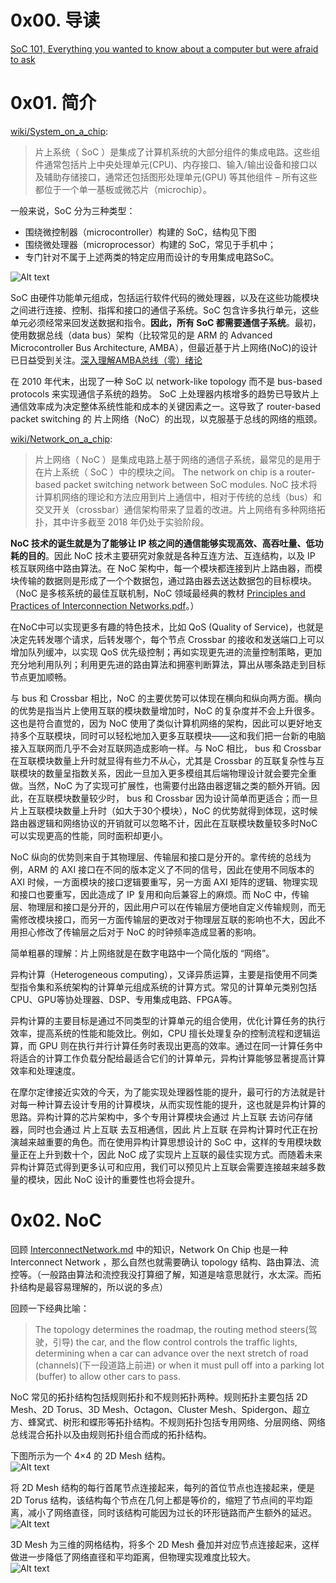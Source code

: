 # 0x00. 导读

[SoC 101, Everything you wanted to know about a computer but were afraid to ask](https://www.youtube.com/watch?v=_E2PS9jxkrA&list=PLZU5hLL_713ygweO3b_9KiZUJuEI7I5yK&ab_channel=AdiTeman)

# 0x01. 简介

[wiki/System_on_a_chip](https://en.wikipedia.org/wiki/System_on_a_chip): 
> 片上系统（ SoC ）是集成了计算机系统的大部分组件的集成电路。这些组件通常包括片上中央处理单元(CPU)、内存接口、输入/输出设备和接口以及辅助存储接口，通常还包括图形处理单元(GPU) 等其他组件 – 所有这些都位于一个单一基板或微芯片（microchip）。

一般来说，SoC 分为三种类型：

- 围绕微控制器（microcontroller）构建的 SoC，结构见下图
- 围绕微处理器（microprocessor）构建的 SoC，常见于手机中；
- 专门针对不属于上述两类的特定应用而设计的专用集成电路SoC。

![Alt text](../../../../pic/CPU/bigtalkv2_20.png)

SoC 由硬件功能单元组成，包括运行软件代码的微处理器，以及在这些功能模块之间进行连接、控制、指挥和接口的通信子系统。SoC 包含许多执行单元，这些单元必须经常来回发送数据和指令。**因此，所有 SoC 都需要通信子系统**。最初，使用数据总线（data bus）架构（比较常见的是 ARM 的 Advanced Microcontroller Bus Architecture, AMBA），但最近基于片上网络(NoC)的设计已日益受到关注。[深入理解AMBA总线（零）绪论](https://zhuanlan.zhihu.com/p/623558837)

在 2010 年代末，出现了一种 SoC 以 network-like topology 而不是 bus-based protocols 来实现通信子系统的趋势。 SoC 上处理器内核增多的趋势已导致片上通信效率成为决定整体系统性能和成本的关键因素之一。这导致了 router-based packet switching 的 片上网络（NoC）的出现，以克服基于总线的网络的瓶颈。

[wiki/Network_on_a_chip](https://en.wikipedia.org/wiki/Network_on_a_chip):
> 片上网络（ NoC ）是集成电路上基于网络的通信子系统，最常见的是用于在片上系统（ SoC ）中的模块之间。 The network on chip is a router-based packet switching network between SoC modules.
> NoC 技术将计算机网络的理论和方法应用到片上通信中，相对于传统的总线（bus）和交叉开关（crossbar）通信架构带来了显着的改进。片上网络有多种网络拓扑，其中许多截至 2018 年仍处于实验阶段。

**NoC 技术的诞生就是为了能够让 IP 核之间的通信能够实现高效、高吞吐量、低功耗的目的**。因此 NoC 技术主要研究对象就是各种互连方法、互连结构，以及 IP 核互联网络中路由算法。在 NoC 架构中，每一个模块都连接到片上路由器，而模块传输的数据则是形成了一个个数据包，通过路由器去送达数据包的目标模块。（NoC 是多核系统的最佳互联机制，NoC 领域最经典的教材 [Principles and Practices of Interconnection Networks.pdf](https://github.com/timewh/NoC/blob/main/Principles%20and%20Practices%20of%20Interconnection%20Networks.pdf)。）

在NoC中可以实现更多有趣的特色技术，比如 QoS (Quality of Service)，也就是决定先转发哪个请求，后转发哪个，每个节点 Crossbar 的接收和发送端口上可以增加队列缓冲，以实现 QoS 优先级控制；再如实现更先进的流量控制策略，更加充分地利用队列；利用更先进的路由算法和拥塞判断算法，算出从哪条路走到目标节点更加顺畅。

与 bus 和 Crossbar 相比，NoC 的主要优势可以体现在横向和纵向两方面。横向的优势是指当片上使用互联的模块数量增加时，NoC 的复杂度并不会上升很多。这也是符合直觉的，因为 NoC 使用了类似计算机网络的架构，因此可以更好地支持多个互联模块，同时可以轻松地加入更多互联模块——这和我们把一台新的电脑接入互联网而几乎不会对互联网造成影响一样。与 NoC 相比， bus 和 Crossbar 在互联模块数量上升时就显得有些力不从心，尤其是 Crossbar 的互联复杂性与互联模块的数量呈指数关系，因此一旦加入更多模组其后端物理设计就会要完全重做。当然，NoC 为了实现可扩展性，也需要付出路由器逻辑之类的额外开销。因此，在互联模块数量较少时， bus 和 Crossbar 因为设计简单而更适合；而一旦片上互联模块数量上升时（如大于30个模块），NoC 的优势就得到体现，这时候路由器逻辑和网络协议的开销就可以忽略不计，因此在互联模块数量较多时NoC可以实现更高的性能，同时面积却更小。

NoC 纵向的优势则来自于其物理层、传输层和接口是分开的。拿传统的总线为例，ARM 的 AXI 接口在不同的版本定义了不同的信号，因此在使用不同版本的 AXI 时候，一方面模块的接口逻辑要重写，另一方面 AXI 矩阵的逻辑、物理实现和接口也要重写，因此造成了 IP 复用和向后兼容上的麻烦。而 NoC 中，传输层、物理层和接口是分开的，因此用户可以在传输层方便地自定义传输规则，而无需修改模块接口，而另一方面传输层的更改对于物理层互联的影响也不大，因此不用担心修改了传输层之后对于 NoC 的时钟频率造成显著的影响。

简单粗暴的理解：片上网络就是在数字电路中一个简化版的 “网络”。


异构计算（Heterogeneous computing），又译异质运算，主要是指使用不同类型指令集和系统架构的计算单元组成系统的计算方式。常见的计算单元类别包括CPU、GPU等协处理器、DSP、专用集成电路、FPGA等。  

异构计算的主要目标是通过不同类型的计算单元的组合使用，优化计算任务的执行效率，提高系统的性能和能效比。例如，CPU 擅长处理复杂的控制流程和逻辑运算，而 GPU 则在执行并行计算任务时表现出更高的效率。通过在同一计算任务中将适合的计算工作负载分配给最适合它们的计算单元，异构计算能够显著提高计算效率和处理速度。

在摩尔定律接近实效的今天，为了能实现处理器性能的提升，最可行的方法就是针对每一种计算去设计专用的计算模块，从而实现性能的提升，这也就是异构计算的思路。异构计算的芯片架构中，多个专用计算模块会通过 片上互联 去访问存储器，同时也会通过 片上互联 去互相通信，因此 片上互联 在异构计算时代正在扮演越来越重要的角色。而在使用异构计算思想设计的 SoC 中，这样的专用模块数量正在上升到数十个，因此 NoC 成了实现片上互联的最佳实现方式。而随着未来异构计算范式得到更多认可和应用，我们可以预见片上互联会需要连接越来越多数量的模块，因此 NoC 设计的重要性也将会提升。

# 0x02. NoC

回顾 [InterconnectNetwork.md](./InterconnectNetwork.md) 中的知识，Network On Chip 也是一种 Interconnect Network ，那么自然也就需要确认 topology 结构、路由算法、流控等。（一般路由算法和流控我没打算细了解，知道是啥意思就行，水太深。而拓扑结构是最容易理解的，所以说的多点）

回顾一下经典比喻：
> The topology determines the roadmap, the routing method steers(驾驶，引导) the car, and the ﬂow control controls the trafﬁc lights, determining when a car can advance over the next stretch of road (channels)(下一段道路上前进) or when it must pull off into a parking lot (buffer) to allow other cars to pass.

NoC 常见的拓扑结构包括规则拓扑和不规则拓扑两种。规则拓扑主要包括 2D Mesh、2D Torus、3D Mesh、Octagon、Cluster Mesh、Spidergon、超立方、蜂窝式、树形和蝶形等拓扑结构。不规则拓扑包括专用网络、分层网络、网络总线混合拓扑以及由规则拓扑组合而成的拓扑结构。

下图所示为一个 4×4 的 2D Mesh 结构。  
![Alt text](../../../../pic/CPU/bigtalkv2_21.png)

将 2D Mesh 结构的每行首尾节点连接起来，每列的首位节点也连接起来，便是 2D Torus 结构，该结构每个节点在几何上都是等价的，缩短了节点间的平均距离，减小了网络直径，同时该结构可能因为过长的环形链路而产生额外的延迟。  
![Alt text](../../../../pic/CPU/bigtalkv2_22.png)

3D Mesh 为三维的网格结构，将多个 2D Mesh 叠加并对应节点连接起来，这样做进一步降低了网络直径和平均距离，但物理实现难度比较大。  
![Alt text](../../../../pic/CPU/bigtalkv2_23.png)